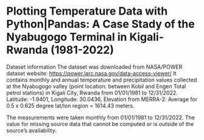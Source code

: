 # Plotting Temperature Data with Python|Pandas: A Case Stady of the Nyabugogo Terminal in Kigali-Rwanda (1981-2022)
Dataset information
The dataset was downloaded from NASA/POWER dataset website: https://power.larc.nasa.gov/data-access-viewer/ It contains monthly and annual temperature and precipitation values collected at the Nyabugogo valley (point location:  between Kobil and Engen Total petrol stations) in Kigali City, Rwanda from 01/01/1981 to 12/31/2022.  Latitude: -1.9401, Longitude: 30.0436, Elevation from MERRA-2: Average for 0.5 x 0.625 degree lat/lon region = 1614.43 meters. 

The measurements were taken monthly from 01/01/1981 to 12/31/2022.
The value for missing source data that cannot be computed or is outside of the source’s availability. 
